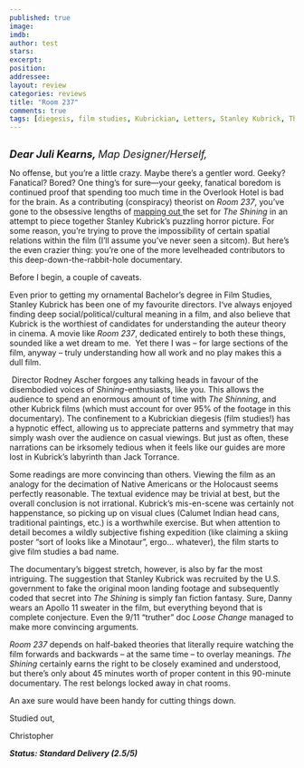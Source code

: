```yaml
---
published: true
image: 
imdb: 
author: test 
stars: 
excerpt: 
position: 
addressee: 
layout: review
categories: reviews
title: "Room 237"
comments: true
tags: [diegesis, film studies, Kubrickian, Letters, Stanley Kubrick, The Shinning]
---
```

<div><p><span class="full-image-block ssNonEditable"><span><a href="/letters/2013/4/9/room-237.html"><img src="http://static.squarespace.com/static/5005f6bcc4aa41161b33e89e/5329cf1fe4b07c068ebf74de/5329cf1fe4b07c068ebf7810/1365512995073/Room%20237.jpg" alt="" /></a></span></span></p>
<p><em><strong style="font-size:130%;">Dear Juli Kearns, </strong><span style="font-size:130%;">Map Designer/Herself,</span></em></p>
<p>No offense, but you&rsquo;re a little crazy. Maybe there&rsquo;s a gentler word. Geeky? Fanatical? Bored? One thing&rsquo;s for sure&mdash;your geeky, fanatical boredom is continued proof that spending too much time in the Overlook Hotel is bad for the brain. As a contributing (conspiracy) theorist on <em>Room 237</em>, you&rsquo;ve gone to the obsessive lengths of <a href="http://www.idyllopuspress.com/meanwhile/13834/updated-maps-of-the-shining/">mapping out </a>the set for <em>The Shining</em> in an attempt to piece together Stanley Kubrick&rsquo;s puzzling horror picture. For some reason, you&rsquo;re trying to prove the impossibility of certain spatial relations within the film (I&rsquo;ll assume you&rsquo;ve never seen a sitcom). But here&rsquo;s the even crazier thing: you&rsquo;re one of the more levelheaded contributors to this deep-down-the-rabbit-hole documentary.</p>
<p>Before I begin, a couple of caveats.</p>
<p>Even prior to getting my ornamental Bachelor&rsquo;s degree in Film Studies, Stanley Kubrick has been one of my favourite directors. I&lsquo;ve always enjoyed finding deep social/political/cultural meaning in a film, and also believe that Kubrick is the worthiest of candidates for understanding the auteur theory in cinema. A movie like <em>Room 237</em>, dedicated entirely to both these things, sounded like a wet dream to me.&nbsp; Yet there I was &ndash; for large sections of the film, anyway &ndash; truly understanding how all work and no play makes this a dull film.</p>
<p>&nbsp;Director Rodney Ascher forgoes any talking heads in favour of the disembodied voices of<em> Shining</em>-enthusiasts, like you. This allows the audience to spend an enormous amount of time with <em>The Shinning</em>, and other Kubrick films (which must account for over 95% of the footage in this documentary). The confinement to a Kubrickian diegesis (film studies!) has a hypnotic effect, allowing us to appreciate patterns and symmetry that may simply wash over the audience on casual viewings. But just as often, these narrations can be irksomely tedious when it feels like our guides are more lost in Kubrick&rsquo;s labyrinth than Jack Torrance.</p>
<p>Some readings are more convincing than others. Viewing the film as an analogy for the decimation of Native Americans or the Holocaust seems perfectly reasonable. The textual evidence may be trivial at best, but the overall conclusion is not irrational. Kubrick&rsquo;s mis-en-scene was certainly not happenstance, so picking up on visual clues (Calumet Indian head cans, traditional paintings, etc.) is a worthwhile exercise. But when attention to detail becomes a wildly subjective fishing expedition (like claiming a skiing poster &ldquo;sort of looks like a Minotaur&rdquo;, ergo&hellip; whatever), the film starts to give film studies a bad name.</p>
<p>The documentary&rsquo;s biggest stretch, however, is also by far the most intriguing. The suggestion that Stanley Kubrick was recruited by the U.S. government to fake the original moon landing footage and subsequently coded that secret into <em>The Shining</em> is simply fan fiction fantasy. Sure, Danny wears an Apollo 11 sweater in the film, but everything beyond that is complete conjecture. Even the 9/11 &ldquo;truther&rdquo; doc <em>Loose Change</em> managed to make more convincing arguments.</p>
<p><em>Room 237</em> depends on half-baked theories that literally require watching the film forwards and backwards &ndash; at the same time &ndash; to overlay meanings. <em>The Shining </em>certainly earns the right to be closely examined and understood, but there&rsquo;s only about 45 minutes worth of proper content in this 90-minute documentary. The rest belongs locked away in chat rooms.</p>
<p>An axe sure would have been handy for cutting things down.</p>
<p>Studied out,</p>
<p>Christopher</p>
<p><strong><em>Status: Standard Delivery (2.5/5)</em></strong></p></div>
